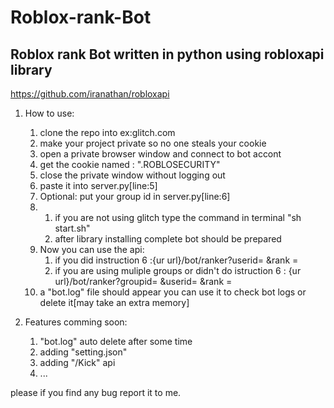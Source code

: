 # Roblox-rank-Bot
## Roblox rank Bot written in python using robloxapi library

https://github.com/iranathan/robloxapi

1. How to use:
	1. clone the repo into ex:glitch.com
	2. make your project private so no one steals your cookie
	3. open a private browser window and connect to bot accont
	4. get the cookie named : ".ROBLOSECURITY"
	5. close the private window without logging out
	6. paste it into server.py[line:5]
	7. Optional: put your group id in server.py[line:6]
	8.
		1. if you are not using glitch type the command in terminal "sh start.sh"
		2. after library installing  complete bot should be prepared
	9. Now you can use the api:
		1. if you did instruction 6 :{ur url}/bot/ranker?userid= &rank = 
		2. if you are using muliple groups or didn't do istruction 6 : {ur url}/bot/ranker?groupid= &userid= &rank = 
	10. a "bot.log" file should appear you can use it to check bot logs or delete it[may take an extra memory]

2. Features comming soon:
	1. "bot.log" auto delete after some time 
	2. adding "setting.json"
	3. adding "/Kick" api
	4. ...

please if you find any bug report it to me.
